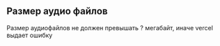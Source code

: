 ## Размер аудио файлов

Размер аудиофайлов не должен превышать ? мегабайт, иначе vercel выдает ошибку

